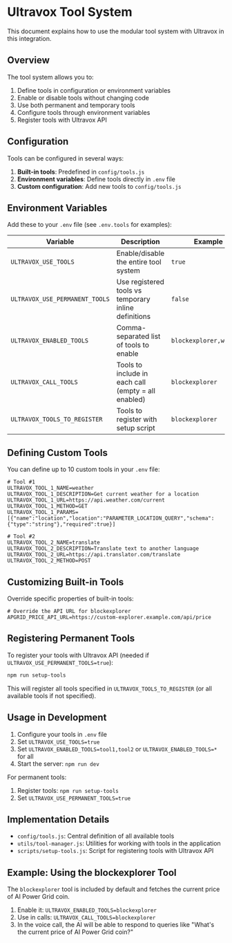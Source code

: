 # Ultravox Tool System

This document explains how to use the modular tool system with Ultravox in this integration.

## Overview

The tool system allows you to:

1. Define tools in configuration or environment variables
2. Enable or disable tools without changing code
3. Use both permanent and temporary tools
4. Configure tools through environment variables
5. Register tools with Ultravox API 

## Configuration

Tools can be configured in several ways:

1. **Built-in tools**: Predefined in `config/tools.js`
2. **Environment variables**: Define tools directly in `.env` file
3. **Custom configuration**: Add new tools to `config/tools.js`

## Environment Variables

Add these to your `.env` file (see `.env.tools` for examples):

| Variable | Description | Example |
|----------|-------------|---------|
| `ULTRAVOX_USE_TOOLS` | Enable/disable the entire tool system | `true` |
| `ULTRAVOX_USE_PERMANENT_TOOLS` | Use registered tools vs temporary inline definitions | `false` |
| `ULTRAVOX_ENABLED_TOOLS` | Comma-separated list of tools to enable | `blockexplorer,weather` |
| `ULTRAVOX_CALL_TOOLS` | Tools to include in each call (empty = all enabled) | `blockexplorer` |
| `ULTRAVOX_TOOLS_TO_REGISTER` | Tools to register with setup script | `blockexplorer` |

## Defining Custom Tools

You can define up to 10 custom tools in your `.env` file:

```
# Tool #1
ULTRAVOX_TOOL_1_NAME=weather
ULTRAVOX_TOOL_1_DESCRIPTION=Get current weather for a location
ULTRAVOX_TOOL_1_URL=https://api.weather.com/current
ULTRAVOX_TOOL_1_METHOD=GET
ULTRAVOX_TOOL_1_PARAMS=[{"name":"location","location":"PARAMETER_LOCATION_QUERY","schema":{"type":"string"},"required":true}]

# Tool #2
ULTRAVOX_TOOL_2_NAME=translate
ULTRAVOX_TOOL_2_DESCRIPTION=Translate text to another language
ULTRAVOX_TOOL_2_URL=https://api.translator.com/translate
ULTRAVOX_TOOL_2_METHOD=POST
```

## Customizing Built-in Tools

Override specific properties of built-in tools:

```
# Override the API URL for blockexplorer
APGRID_PRICE_API_URL=https://custom-explorer.example.com/api/price
```

## Registering Permanent Tools

To register your tools with Ultravox API (needed if `ULTRAVOX_USE_PERMANENT_TOOLS=true`):

```bash
npm run setup-tools
```

This will register all tools specified in `ULTRAVOX_TOOLS_TO_REGISTER` (or all available tools if not specified).

## Usage in Development

1. Configure your tools in `.env` file
2. Set `ULTRAVOX_USE_TOOLS=true`
3. Set `ULTRAVOX_ENABLED_TOOLS=tool1,tool2` or `ULTRAVOX_ENABLED_TOOLS=*` for all
4. Start the server: `npm run dev`

For permanent tools:
1. Register tools: `npm run setup-tools`
2. Set `ULTRAVOX_USE_PERMANENT_TOOLS=true`

## Implementation Details

- `config/tools.js`: Central definition of all available tools
- `utils/tool-manager.js`: Utilities for working with tools in the application
- `scripts/setup-tools.js`: Script for registering tools with Ultravox API

## Example: Using the blockexplorer Tool

The `blockexplorer` tool is included by default and fetches the current price of AI Power Grid coin.

1. Enable it: `ULTRAVOX_ENABLED_TOOLS=blockexplorer`
2. Use in calls: `ULTRAVOX_CALL_TOOLS=blockexplorer`
3. In the voice call, the AI will be able to respond to queries like "What's the current price of AI Power Grid coin?" 